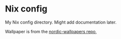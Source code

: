 # Nix config

My Nix config directory. Might add documentation later.

Wallpaper is from the [nordic-wallpapers repo](https://github.com/linuxdotexe/nordic-wallpapers/blob/master/wallpapers/ign_astronaut.png),
